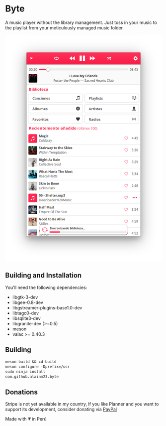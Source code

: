 # Byte
A music player without the library management. Just toss in your music to the playlist from your meticulously managed music folder.

![Byte Screenshot](https://github.com/alainm23/byte/raw/master/data/screenshot/screenshot-01.png)

## Building and Installation

You'll need the following dependencies:
* libgtk-3-dev
* libgee-0.8-dev
* libgstreamer-plugins-base1.0-dev
* libtagc0-dev
* libsqlite3-dev
* libgranite-dev (>=0.5)
* meson
* valac >= 0.40.3

## Building  

```
meson build && cd build
meson configure -Dprefix=/usr
sudo ninja install
com.github.alainm23.byte
```

## Donations
Stripe is not yet available in my country, If you like Planner and you want to support its development, consider donating via [PayPal](https://www.paypal.me/alainm23)

Made with 💗 in Perú
